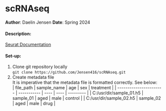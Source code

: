 # scRNAseq
**Author**: Daelin Jensen
**Date**: Spring 2024

#### Description:

[Seurat Documentation](https://satijalab.org/seurat/)

#### Set-up:
1. Clone git repository locally  
`git clone https://github.com/Jensen416/scRNAseq.git`
2. Create metadata file  
It is imperative that the metadata file is formatted correctly. See below:  
| file_path               | sample_name | age  | sex  | treatment |
| ----------------------- | ----------- | ---- | ---- | --------- |
| C:/usr/dir/sample_01.h5 | sample_01   | aged | male | control   |
| C:/usr/dir/sample_02.h5 | sample_02   | aged | male | drug      |
